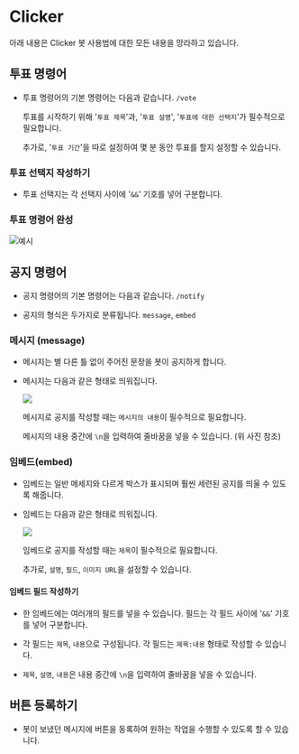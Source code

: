 # Clicker
아래 내용은 Clicker 봇 사용법에 대한 모든 내용을 망라하고 있습니다.

## 투표 명령어
- 투표 명령어의 기본 명령어는 다음과 같습니다. ``/vote`` 

  투표를 시작하기 위해 '``투표 제목``'과, '``투표 설명``', '``투표에 대한 선택지``'가 필수적으로 필요합니다.

  추가로, '``투표 기간``'을 따로 설정하여 몇 분 동안 투표를 할지 설정할 수 있습니다.

### 투표 선택지 작성하기

- 투표 선택지는 각 선택지 사이에 '``&&``' 기호를 넣어 구분합니다.

### 투표 명령어 완성
![예시](https://cdn.discordapp.com/attachments/898886636434260008/899198506374422558/unknown.png)


## 공지 명령어
  - 공지 명령어의 기본 명령어는 다음과 같습니다. ``/notify``

  - 공지의 형식은 두가지로 분류됩니다. ``message``, ``embed``

  ### 메시지 (message)
  - 메시지는 별 다른 틀 없이 주어진 문장을 봇이 공지하게 합니다.
  - 메시지는 다음과 같은 형태로 띄워집니다.
      
      ![](https://cdn.discordapp.com/attachments/898886636434260008/899674133087019059/unknown.png)
      
     메시지로 공지를 작성할 때는 ``메시지의 내용``이 필수적으로 필요합니다.
     
     메시지의 내용 중간에 ``\n``을 입력하여 줄바꿈을 넣을 수 있습니다. (위 사진 참조)

  ### 임베드(embed)
  - 임베드는 일반 메세지와 다르게 박스가 표시되며 훨씬 세련된 공지를 띄울 수 있도록 해줍니다.

  - 임베드는 다음과 같은 형태로 띄워집니다.

     ![](https://cdn.discordapp.com/attachments/898886636434260008/899673848763527178/unknown.png)

    임베드로 공지를 작성할 때는 ``제목``이 필수적으로 필요합니다.

    추가로, ``설명``, ``필드``, ``이미지 URL``을 설정할 수 있습니다.

   #### 임베드 필드 작성하기
  - 한 임베드에는 여러개의 필드를 넣을 수 있습니다.
    필드는 각 필드 사이에 '``&&``' 기호를 넣어 구분합니다.

  - 각 필드는 ``제목``, ``내용``으로 구성됩니다.
    각 필드는 ``제목:내용`` 형태로 작성할 수 있습니다.
   
  - ``제목``, ``설명``, ``내용``은 내용 중간에 ``\n``을 입력하여 줄바꿈을 넣을 수 있습니다.

## 버튼 등록하기
  - 봇이 보냈던 메시지에 버튼을 동록하여 원하는 작업을 수행할 수 있도록 할 수 있습니다.
